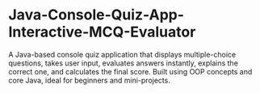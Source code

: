 # Java-Console-Quiz-App-Interactive-MCQ-Evaluator
A Java-based console quiz application that displays multiple-choice questions, takes user input, evaluates answers instantly, explains the correct one, and calculates the final score. Built using OOP concepts and core Java, ideal for beginners and mini-projects.
